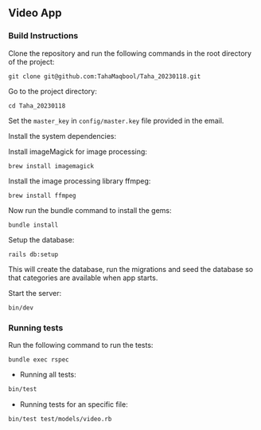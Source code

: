 ## Video App

### Build Instructions
Clone the repository and run the following commands in the root directory of the project:

``git clone git@github.com:TahaMaqbool/Taha_20230118.git``

Go to the project directory:

``cd Taha_20230118``

Set the ``master_key`` in ``config/master.key`` file provided in the email.

Install the system dependencies:

Install imageMagick for image processing:

``brew install imagemagick``

Install the image processing library ffmpeg:

``brew install ffmpeg``

Now run the bundle command to install the gems:

``bundle install``

Setup the database:

``rails db:setup``

This will create the database, run the migrations and seed the database so that categories are available when app starts.

Start the server:

``bin/dev``


### Running tests
Run the following command to run the tests:

``bundle exec rspec``

* Running all tests:
```bash
bin/test
```

* Running tests for an specific file:
```bash
bin/test test/models/video.rb
```
